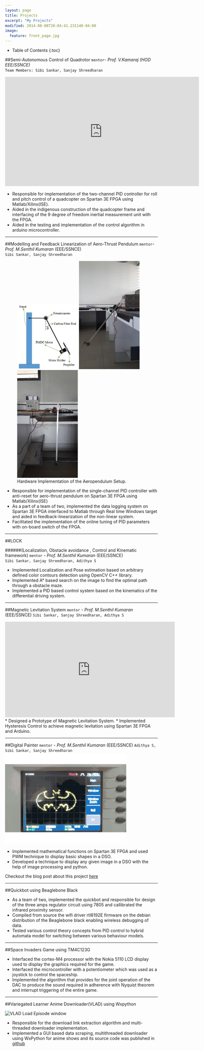 ```yaml
---
layout: page
title: Projects
excerpt: "My Projects"
modified: 2014-08-08T20:04:41.231140-04:00
image:
  feature: front_page.jpg
---
```

* Table of Contents
{:toc}

##Semi-Autonomous Control of Quadrotor
`mentor`- *Prof. V.Kamaraj (HOD EEE/SSNCE)* <br/>
`Team Members: Sibi Sankar, Sanjay Shreedharan`

<iframe width="640" height="360" src="https://www.youtube.com/embed/Ulz9EfYzbyA" frameborder="0" allowfullscreen></iframe>

* Responsible for implementation of the two-channel PID controller for roll and pitch control of a quadcopter
on Spartan 3E FPGA using Matlab/Xilinx(ISE).
* Aided in the indigenous construction of the quadcopter frame and interfacing of the 9 degree of freedom
inertial measurement unit with the FPGA.
* Aided in the testing and implementation of the control algorithm in arduino microcontroller.
 
---

##Modelling and Feedback Linearization of Aero-Thrust Pendulum
`mentor`- *Prof. M.Senthil Kumaran* (EEE/SSNCE)<br/>
`Sibi Sankar, Sanjay Shreedharan`

<figure class="side">
	<img src="/images/aero1.png" alt="image" style="width: 200px;float: centre;">
        <img src="/images/aero2.jpeg" alt="image" style="width: 200px;float: centre;">
	<img src="/images/aero3.jpeg" alt="image" style="width: 200px;float: centre;">
        <figcaption>Hardware Implementation of the Aeropendulum Setup.</figcaption>
</figure>

* Responsible for implementation of the single-channel PID controller with anti-reset for aero-thrust pendulum
on Spartan 3E FPGA using Matlab/Xilinx(ISE)
* As a part of a team of two, implemented the data logging system on Spartan 3E FPGA interfaced to
Matlab through Real time Windows target and aided in feedback-linearization of the non-linear system.
* Facilitated the implementation of the online tuning of PID parameters with on-board switch of the FPGA.

---

##LOCK
 
######(Localization, Obstacle avoidance , Control and Kinematic framework) 
`mentor` - *Prof. M.Senthil Kumaran* (EEE/SSNCE)<br/>
`Sibi Sankar, Sanjay Shreedharan, Adithya S`

* Implemented Localization and Pose estimation based on arbitrary defined color contours detection using
OpenCV C++ library.
* Implemented A* based search on the image to find the optimal path through a obstacle maze.
* Implemented a PID based control system based on the kinematics of the differential driving system.

---

##Magnetic Levitation System
`mentor` - *Prof. M.Senthil Kumaran* (EEE/SSNCE)
`Sibi Sankar, Sanjay Shreedharan, Adithya S`

<iframe width="560" height="315" src="https://www.youtube.com/embed/DL33ijUAX18" frameborder="0" allowfullscreen></iframe>
* Designed a Prototype of Magnetic Levitation System.
* Implemented Hysteresis Control to achieve magnetic levitation using Spartan 3E FPGA and Arduino.

---

##Digital Painter
`mentor` - *Prof. M.Senthil Kumaran* (EEE/SSNCE)
`Adithya S, Sibi Sankar, Sanjay Shreedharan`
<img src="/images/output.gif" alt="image" style="width: 400px; float: centre;">

* Implemented mathematical functions on Spartan 3E FPGA and used PWM technique to display basic shapes in a DSO.
* Developed a technique to display any given image in a DSO with the help of image processing and python.

Checkout the blog post about this project [here](https://adithyaselv.quora.com/Engineering-Art-and-Python-Connecting-the-Dots)

---

##Quickbot using Beaglebone Black
* As a team of two, implemented the quickbot and responsible for design of the three amps regulator circuit
using 7805 and callibrated the infrared proximity sensor.
* Compiled from source the wifi driver rtl8192E firmware on the debian distribution of the Beaglebone
black enabling wireless debugging of data.
* Tested various control theory concepts from PID control to hybrid automata model for switching between
various behaviour models.

---

##Space Invaders Game using TM4C123G

* Interfaced the cortex-M4 processor with the Nokia 5110 LCD display used to display the graphics required
for the game.
* Interfaced the microcontroller with a potentiometer which was used as a joystick to control the spaceship.
* Implemented the algorithm that provides for the joint operation of the DAC to produce the sound required
in adherence with Nyquist theorem and interrupt triggering of the entire game.

---

##Variegated Learner Anime Downloader(VLAD) using Wxpython

![VLAD Load Episode window](http://i.imgur.com/eeJeeRU.png?1)

* Responsible for the download link extraction algorithm and multi-threaded downloader implementation.
* Implemented a GUI based data scraping, multithreaded downloader using WxPython for anime shows
and its source code was published in [github](https://github.com/QuinAsura/VLAD)


